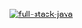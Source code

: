 <a href="https://resumerd.vercel.app/"><img alt="full-stack-java"  src="https://github.com/user-attachments/assets/48629439-b634-4868-81a2-4bb6cf7780a6"/></a> 

